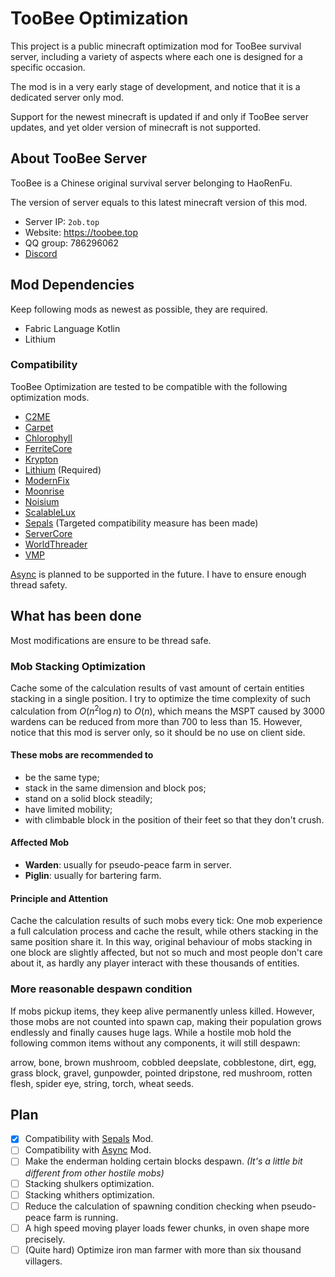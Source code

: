 # TooBee Optimization

This project is a public minecraft optimization mod for TooBee survival server,
including a variety of aspects where each one is designed for a specific occasion.

The mod is in a very early stage of development, and notice that it is a dedicated server only mod.

Support for the newest minecraft is updated if and only if TooBee server updates,
and yet older version of minecraft is not supported.

## About TooBee Server

TooBee is a Chinese original survival server belonging to HaoRenFu.

The version of server equals to this latest minecraft version of this mod.

- Server IP: `2ob.top`
- Website: https://toobee.top
- QQ group: 786296062
- [Discord](https://discord.gg/YcJVpVKe8q)

## Mod Dependencies

Keep following mods as newest as possible, they are required.

- Fabric Language Kotlin
- Lithium

### Compatibility

TooBee Optimization are tested to be compatible with the following optimization mods.

- [C2ME](https://github.com/RelativityMC/C2ME-fabric)
- [Carpet](https://github.com/gnembon/fabric-carpet)
- [Chlorophyll](https://github.com/CyanidinMC/Chlorophyll)
- [FerriteCore](https://github.com/malte0811/FerriteCore)
- [Krypton](https://github.com/astei/krypton)
- [Lithium](https://github.com/CaffeineMC/lithium) (Required)
- [ModernFix](https://github.com/embeddedt/ModernFix)
- [Moonrise](https://github.com/Tuinity/Moonrise)
- [Noisium](https://github.com/Steveplays28/noisium)
- [ScalableLux](https://github.com/RelativityMC/ScalableLux)
- [Sepals](https://github.com/cao-awa/Sepals) (Targeted compatibility measure has been made)
- [ServerCore](https://github.com/Wesley1808/ServerCore)
- [WorldThreader](https://github.com/2No2Name/worldthreader)
- [VMP](https://github.com/RelativityMC/VMP-fabric)

[Async](https://github.com/AxalotLDev/Async) is planned to be supported in the future. I have to ensure enough thread safety.

## What has been done

Most modifications are ensure to be thread safe.

### Mob Stacking Optimization

Cache some of the calculation results of vast amount of certain entities stacking in a single position.
I try to optimize the time complexity of such calculation from $O(n^2\log n)$ to $O(n)$,
which means the MSPT caused by 3000 wardens can be reduced from more than 700 to less than 15.
However, notice that this mod is server only, so it should be no use on client side. 

#### These mobs are recommended to
- be the same type;
- stack in the same dimension and block pos;
- stand on a solid block steadily;
- have limited mobility;
- with climbable block in the position of their feet so that they don't crush.

#### Affected Mob
- **Warden**: usually for pseudo-peace farm in server.
- **Piglin**: usually for bartering farm.

#### Principle and Attention
Cache the calculation results of such mobs every tick:
One mob experience a full calculation process and cache the result, while others stacking in the same position share it.
In this way, original behaviour of mobs stacking in one block are slightly affected,
but not so much and most people don't care about it, as hardly any player interact with these thousands of entities.

### More reasonable despawn condition

If mobs pickup items, they keep alive permanently unless killed.
However, those mobs are not counted into spawn cap, making their population grows endlessly and finally causes huge lags.
While a hostile mob hold the following common items without any components, it will still despawn:

arrow, bone, brown mushroom, cobbled deepslate, cobblestone, dirt, egg, grass block, gravel, gunpowder,
pointed dripstone, red mushroom, rotten flesh, spider eye, string, torch, wheat seeds.

## Plan

- [x] Compatibility with [Sepals](https://github.com/cao-awa/Sepals) Mod.
- [ ] Compatibility with [Async](https://github.com/AxalotLDev/Async) Mod.
- [ ] Make the enderman holding certain blocks despawn. *(It's a little bit different from other hostile mobs)*
- [ ] Stacking shulkers optimization.
- [ ] Stacking whithers optimization.
- [ ] Reduce the calculation of spawning condition checking when pseudo-peace farm is running.
- [ ] A high speed moving player loads fewer chunks, in oven shape more precisely.
- [ ] (Quite hard) Optimize iron man farmer with more than six thousand villagers.
